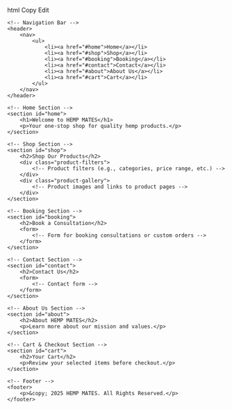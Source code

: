 
html
Copy
Edit
<!DOCTYPE html>
<html lang="en">
<head>
    <meta charset="UTF-8">
    <meta name="viewport" content="width=device-width, initial-scale=1.0">
    <title>HEMP MATES - Home</title>
    <link rel="stylesheet" href="styles.css">
</head>
<body>

    <!-- Navigation Bar -->
    <header>
        <nav>
            <ul>
                <li><a href="#home">Home</a></li>
                <li><a href="#shop">Shop</a></li>
                <li><a href="#booking">Booking</a></li>
                <li><a href="#contact">Contact</a></li>
                <li><a href="#about">About Us</a></li>
                <li><a href="#cart">Cart</a></li>
            </ul>
        </nav>
    </header>

    <!-- Home Section -->
    <section id="home">
        <h1>Welcome to HEMP MATES</h1>
        <p>Your one-stop shop for quality hemp products.</p>
    </section>

    <!-- Shop Section -->
    <section id="shop">
        <h2>Shop Our Products</h2>
        <div class="product-filters">
            <!-- Product filters (e.g., categories, price range, etc.) -->
        </div>
        <div class="product-gallery">
            <!-- Product images and links to product pages -->
        </div>
    </section>

    <!-- Booking Section -->
    <section id="booking">
        <h2>Book a Consultation</h2>
        <form>
            <!-- Form for booking consultations or custom orders -->
        </form>
    </section>

    <!-- Contact Section -->
    <section id="contact">
        <h2>Contact Us</h2>
        <form>
            <!-- Contact form -->
        </form>
    </section>

    <!-- About Us Section -->
    <section id="about">
        <h2>About HEMP MATES</h2>
        <p>Learn more about our mission and values.</p>
    </section>

    <!-- Cart & Checkout Section -->
    <section id="cart">
        <h2>Your Cart</h2>
        <p>Review your selected items before checkout.</p>
    </section>

    <!-- Footer -->
    <footer>
        <p>&copy; 2025 HEMP MATES. All Rights Reserved.</p>
    </footer>

</body>
</html>
